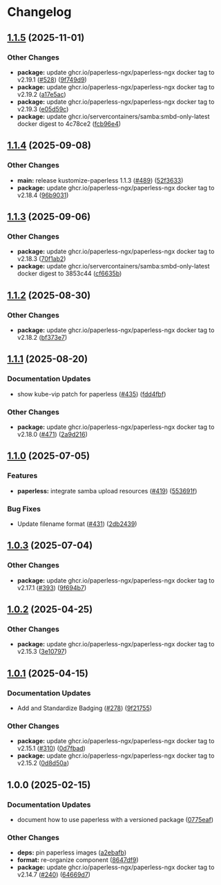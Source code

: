 # Changelog

## [1.1.5](https://github.com/marinatedconcrete/config/compare/kustomize-paperless@v1.1.4...kustomize-paperless@v1.1.5) (2025-11-01)


### Other Changes

* **package:** update ghcr.io/paperless-ngx/paperless-ngx docker tag to v2.19.1 ([#528](https://github.com/marinatedconcrete/config/issues/528)) ([9f749d9](https://github.com/marinatedconcrete/config/commit/9f749d93135785f8a19ed6d8a7697c460c6f603c))
* **package:** update ghcr.io/paperless-ngx/paperless-ngx docker tag to v2.19.2 ([a17e5ac](https://github.com/marinatedconcrete/config/commit/a17e5ac54b44fbc42ae90de2b737e1fdafc7dd6c))
* **package:** update ghcr.io/paperless-ngx/paperless-ngx docker tag to v2.19.3 ([e05d59c](https://github.com/marinatedconcrete/config/commit/e05d59cb81182a7f669f0f6949b7b9b141aa6fdf))
* **package:** update ghcr.io/servercontainers/samba:smbd-only-latest docker digest to 4c78ce2 ([fcb96e4](https://github.com/marinatedconcrete/config/commit/fcb96e46c307392a9f276a6e00065dad99bed66e))

## [1.1.4](https://github.com/marinatedconcrete/config/compare/kustomize-paperless@v1.1.3...kustomize-paperless@v1.1.4) (2025-09-08)


### Other Changes

* **main:** release kustomize-paperless 1.1.3 ([#489](https://github.com/marinatedconcrete/config/issues/489)) ([52f3633](https://github.com/marinatedconcrete/config/commit/52f3633235e7adaba1bd5b081d27033f663a0600))
* **package:** update ghcr.io/paperless-ngx/paperless-ngx docker tag to v2.18.4 ([96b9031](https://github.com/marinatedconcrete/config/commit/96b9031d4de0f660829f4f18c08ea56483a94c91))

## [1.1.3](https://github.com/marinatedconcrete/config/compare/kustomize-paperless@v1.1.2...kustomize-paperless@v1.1.3) (2025-09-06)


### Other Changes

* **package:** update ghcr.io/paperless-ngx/paperless-ngx docker tag to v2.18.3 ([70f1ab2](https://github.com/marinatedconcrete/config/commit/70f1ab2669027c1de8284c34f54bfb029a889dec))
* **package:** update ghcr.io/servercontainers/samba:smbd-only-latest docker digest to 3853c44 ([cf6635b](https://github.com/marinatedconcrete/config/commit/cf6635b53bd24217d960c16bbab1330cf5c43c94))

## [1.1.2](https://github.com/marinatedconcrete/config/compare/kustomize-paperless@v1.1.1...kustomize-paperless@v1.1.2) (2025-08-30)


### Other Changes

* **package:** update ghcr.io/paperless-ngx/paperless-ngx docker tag to v2.18.2 ([bf373e7](https://github.com/marinatedconcrete/config/commit/bf373e7d545b793e8edeb2940da81cde27610697))

## [1.1.1](https://github.com/marinatedconcrete/config/compare/kustomize-paperless@v1.1.0...kustomize-paperless@v1.1.1) (2025-08-20)


### Documentation Updates

* show kube-vip patch for paperless ([#435](https://github.com/marinatedconcrete/config/issues/435)) ([fdd4fbf](https://github.com/marinatedconcrete/config/commit/fdd4fbf113b6bfa423a32e291659bdab77f9e38e))


### Other Changes

* **package:** update ghcr.io/paperless-ngx/paperless-ngx docker tag to v2.18.0 ([#471](https://github.com/marinatedconcrete/config/issues/471)) ([2a9d216](https://github.com/marinatedconcrete/config/commit/2a9d216cefe2eb530c9952c7817f04f5d28af00f))

## [1.1.0](https://github.com/marinatedconcrete/config/compare/kustomize-paperless@v1.0.3...kustomize-paperless@v1.1.0) (2025-07-05)


### Features

* **paperless:** integrate samba upload resources ([#419](https://github.com/marinatedconcrete/config/issues/419)) ([553691f](https://github.com/marinatedconcrete/config/commit/553691fc8629d4a90024e75445e40138805a7b02))


### Bug Fixes

* Update filename format ([#431](https://github.com/marinatedconcrete/config/issues/431)) ([2db2439](https://github.com/marinatedconcrete/config/commit/2db2439e9bf2fb38f1eb53baf1ba225d22b6033f))

## [1.0.3](https://github.com/marinatedconcrete/config/compare/kustomize-paperless@v1.0.2...kustomize-paperless@v1.0.3) (2025-07-04)


### Other Changes

* **package:** update ghcr.io/paperless-ngx/paperless-ngx docker tag to v2.17.1 ([#393](https://github.com/marinatedconcrete/config/issues/393)) ([9f694b7](https://github.com/marinatedconcrete/config/commit/9f694b7eb5d33642a74efc595536beeffa94e387))

## [1.0.2](https://github.com/marinatedconcrete/config/compare/kustomize-paperless@v1.0.1...kustomize-paperless@v1.0.2) (2025-04-25)


### Other Changes

* **package:** update ghcr.io/paperless-ngx/paperless-ngx docker tag to v2.15.3 ([3e10797](https://github.com/marinatedconcrete/config/commit/3e10797a4844ed991502664999436d35b50c6a88))

## [1.0.1](https://github.com/marinatedconcrete/config/compare/kustomize-paperless@v1.0.0...kustomize-paperless@v1.0.1) (2025-04-15)


### Documentation Updates

* Add and Standardize Badging ([#278](https://github.com/marinatedconcrete/config/issues/278)) ([9f21755](https://github.com/marinatedconcrete/config/commit/9f21755bdeaa287887215ca76586aa070d17656e))


### Other Changes

* **package:** update ghcr.io/paperless-ngx/paperless-ngx docker tag to v2.15.1 ([#310](https://github.com/marinatedconcrete/config/issues/310)) ([0d7fbad](https://github.com/marinatedconcrete/config/commit/0d7fbad9b812e31fee7a2c1e7aa2fce1b0d8e41c))
* **package:** update ghcr.io/paperless-ngx/paperless-ngx docker tag to v2.15.2 ([0d8d50a](https://github.com/marinatedconcrete/config/commit/0d8d50a62662d33d3973dcc325ec5ff3e11b00b4))

## 1.0.0 (2025-02-15)


### Documentation Updates

* document how to use paperless with a versioned package ([0775eaf](https://github.com/marinatedconcrete/config/commit/0775eaff36b7bc00ec721ba3987d5168d48f40fb))


### Other Changes

* **deps:** pin paperless images ([a2ebafb](https://github.com/marinatedconcrete/config/commit/a2ebafb7c0f564b03ba30c6696e0ca7d85f570c1))
* **format:** re-organize component ([8647df9](https://github.com/marinatedconcrete/config/commit/8647df9f91466470a96c7827aeefd7b92f4c9e9e))
* **package:** update ghcr.io/paperless-ngx/paperless-ngx docker tag to v2.14.7 ([#240](https://github.com/marinatedconcrete/config/issues/240)) ([64669d7](https://github.com/marinatedconcrete/config/commit/64669d777e50eebe8d277c1d15e12b609c9d808c))
